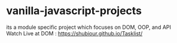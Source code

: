 # vanilla-javascript-projects
its a module specific project which focuses on DOM, OOP, and API  <br />
Watch Live at 
DOM : https://shubiour.github.io/Tasklist/
